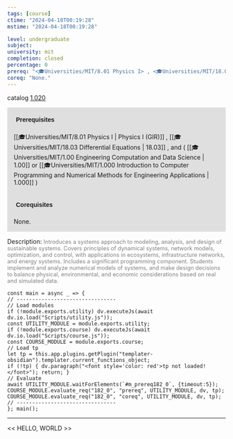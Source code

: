 ```yaml
---
tags: [course]
ctime: "2024-04-18T00:19:28"
mstime: "2024-04-18T00:19:28"

level: undergraduate
subject: 
university: mit
completion: closed
percentage: 0
prereq: "<🎓Universities/MIT/8.01 Physics I> , <🎓Universities/MIT/18.03 Differential Equations> , and ( <🎓Universities/MIT/1.00 Engineering Computation and Data Science> or <🎓Universities/MIT/1.000 Introduction to Computer Programming and Numerical Methods for Engineering Applications> )"
coreq: "None."
---
```


catalog [1.020](http://student.mit.edu/catalog/m1a.html#1.020)

<span style="display: block; padding: 15px; background-color: rgb(100, 100, 100, 0.2);"><font id="m_prereq182_0" style="display: block; font-family: Arial, sans-serif; font-weight: bold; padding: 5px">Prerequisites</font><br><span id="prereq182_0">[[🎓Universities/MIT/8.01 Physics I | Physics I (GIR)]] , [[🎓Universities/MIT/18.03 Differential Equations | 18.03]] , and ( [[🎓Universities/MIT/1.00 Engineering Computation and Data Science | 1.00]] or [[🎓Universities/MIT/1.000 Introduction to Computer Programming and Numerical Methods for Engineering Applications | 1.000]] )</span></span>
<span style="display: block; padding: 15px; background-color: rgb(100, 100, 100, 0.2);"><font id="m_coreq182_0" style="display: block; font-family: Arial, sans-serif; font-weight: bold; padding: 5px">Corequisites</font><br><span id="coreq182_0">None.</span></span>

<font style="">Description:</font>
<font style="color: grey; font-size: 0.8rem;">Introduces a systems approach to modeling, analysis, and design of sustainable systems. Covers principles of dynamical systems, network models, optimization, and control, with applications in ecosystems, infrastructure networks, and energy systems. Includes a significant programming component. Students implement and analyze numerical models of systems, and make design decisions to balance physical, environmental, and economic considerations based on real and simulated data.</font>

```dataviewjs
const main = async _ => {
// --------------------------------
// Load modules
if (!module.exports.utility) dv.executeJs(await dv.io.load("Scripts/utility.js"));
const UTILITY_MODULE = module.exports.utility;
if (!module.exports.course) dv.executeJs(await dv.io.load("Scripts/course.js"));
const COURSE_MODULE = module.exports.course;
// Load tp
let tp = this.app.plugins.getPlugin("templater-obsidian").templater.current_functions_object;
if (!tp) { dv.paragraph("<font style='color: red'>tp not loaded!</font>"); return; }
// Evaluate
await UTILITY_MODULE.waitForElements(`#m_prereq182_0`, {timeout:5});
COURSE_MODULE.evaluate_req("182_0", "prereq", UTILITY_MODULE, dv, tp);
COURSE_MODULE.evaluate_req("182_0", "coreq", UTILITY_MODULE, dv, tp);
// --------------------------------
}; main();
```

---

<< HELLO, WORLD >>
